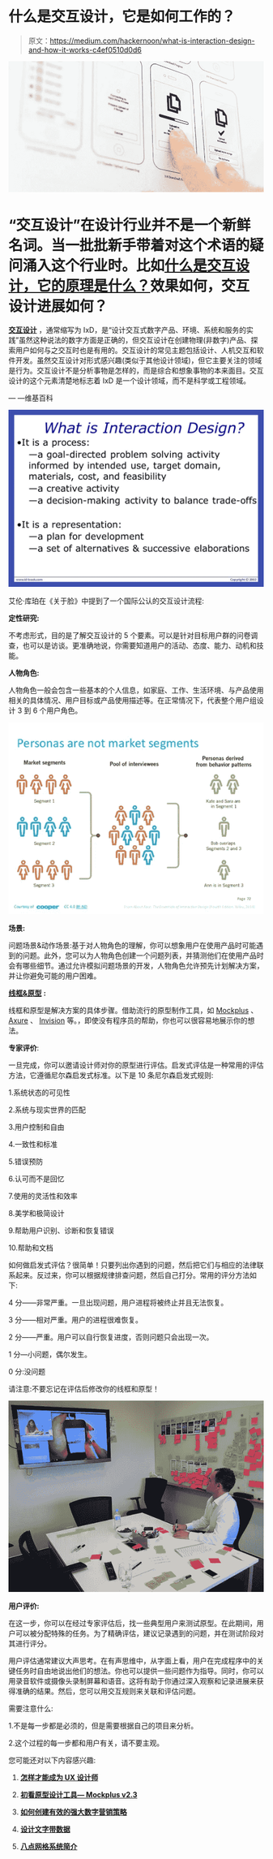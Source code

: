 # 什么是交互设计，它是如何工作的？

> 原文：<https://medium.com/hackernoon/what-is-interaction-design-and-how-it-works-c4ef0510d0d6>

![](img/8b7b90ddf6fca9076b3dc78148f527a6.png)

# “交互设计”在设计行业并不是一个新鲜名词。当一批批新手带着对这个术语的疑问涌入这个行业时。比如[什么是交互设计，它的原理是什么？](https://goo.gl/QxvmNy)效果如何，交互设计进展如何？

[**交互设计**](https://en.wikipedia.org/wiki/Interaction_design) ，通常缩写为 IxD，是“设计交互式数字产品、环境、系统和服务的实践”虽然这种说法的数字方面是正确的，但交互设计在创建物理(非数字)产品、探索用户如何与之交互时也是有用的。交互设计的常见主题包括设计、人机交互和软件开发。虽然交互设计对形式感兴趣(类似于其他设计领域)，但它主要关注的领域是行为。交互设计不是分析事物是怎样的，而是综合和想象事物的本来面目。交互设计的这个元素清楚地标志着 IxD 是一个设计领域，而不是科学或工程领域。

— —维基百科

![](img/3cf7422103e044df3550e8c762430120.png)

艾伦·库珀在《关于脸》中提到了一个国际公认的交互设计流程:

**定性研究:**

不考虑形式，目的是了解交互设计的 5 个要素。可以是针对目标用户群的问卷调查，也可以是访谈。更准确地说，你需要知道用户的活动、态度、能力、动机和技能。

**人物角色:**

人物角色一般会包含一些基本的个人信息，如家庭、工作、生活环境、与产品使用相关的具体情况、用户目标或产品使用描述等。在正常情况下，代表整个用户组设计 3 到 6 个用户角色。

![](img/ccae4cdd96e355f0429890be8e910ce4.png)

**场景:**

问题场景&动作场景:基于对人物角色的理解，你可以想象用户在使用产品时可能遇到的问题。此外，您可以为人物角色创建一个问题列表，并猜测他们在使用产品时会有哪些细节。通过允许模拟问题场景的开发，人物角色允许预先计划解决方案，并让你避免可能的用户困难。

[**线框&原型**](https://goo.gl/V45wTf) **:**

线框和原型是解决方案的具体步骤。借助流行的原型制作工具，如 [Mockplus](https://goo.gl/SEpymu) 、 [Axure](http://www.axure.com/) 、 [Invision](https://www.invisionapp.com/) 等。，即使没有程序员的帮助，你也可以很容易地展示你的想法。

**专家评价**:

一旦完成，你可以邀请设计师对你的原型进行评估。启发式评估是一种常用的评估方法，它遵循尼尔森启发式标准。以下是 10 条尼尔森启发式规则:

1.系统状态的可见性

2.系统与现实世界的匹配

3.用户控制和自由

4.一致性和标准

5.错误预防

6.认可而不是回忆

7.使用的灵活性和效率

8.美学和极简设计

9.帮助用户识别、诊断和恢复错误

10.帮助和文档

如何做启发式评估？很简单！只要列出你遇到的问题，然后把它们与相应的法律联系起来。反过来，你可以根据规律排查问题，然后自己打分。常用的评分方法如下:

4 分——非常严重。一旦出现问题，用户进程将被终止并且无法恢复。

3 分——相对严重。用户的进程很难恢复。

2 分——严重。用户可以自行恢复进度，否则问题只会出现一次。

1 分—小问题，偶尔发生。

0 分:没问题

请注意:不要忘记在评估后修改你的线框和原型！

![](img/8aa446ece8f7d2afffd983a3b41b6aa9.png)

**用户评价:**

在这一步，你可以在经过专家评估后，找一些典型用户来测试原型。在此期间，用户可以被分配特殊的任务。为了精确评估，建议记录遇到的问题，并在测试阶段对其进行评分。

用户评估通常建议大声思考。在有声思维中，从字面上看，用户在完成程序中的关键任务时自由地说出他们的想法。你也可以提供一些问题作为指导。同时，你可以用录音软件或摄像头录制屏幕和语音。这将有助于你通过深入观察和记录进展来获得准确的结果。然后，您可以用交互规则来关联和评估问题。

需要注意什么:

1.不是每一步都是必须的，但是需要根据自己的项目来分析。

2.这个过程的每一步都和用户有关，请不要主观。

您可能还对以下内容感兴趣:

1. [**怎样才能成为 UX 设计师**](https://www.mockplus.com/blog/post/how-can-i-become-a-ux-designer)

2. [**初看原型设计工具— Mockplus v2.3**](https://www.mockplus.com/blog/post/a-beginners-look-at-prototype-design-tool-mockplus-v23/?r=cherry)

3. [**如何创建有效的强大数字营销策略**](http://www.itbriefcase.net/how-to-create-a-powerful-digital-marketing-strategy-that-works)

4. [**设计文字带数据**](/dropbox-design/design-words-with-data-fe3c525994e7)

5. [**八点网格系统简介**](https://builttoadapt.io/intro-to-the-8-point-grid-system-d2573cde8632)